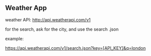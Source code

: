 ## Weather App

weather API: http://api.weatherapi.com/v1

for the search, ask for the city, and use the search .json

example:

https://api.weatherapi.com/v1/search.json?key=[API_KEY]&q=london
